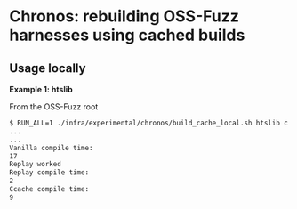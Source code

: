 # Chronos: rebuilding OSS-Fuzz harnesses using cached builds

## Usage locally

**Example 1: htslib**

From the OSS-Fuzz root

```sh
$ RUN_ALL=1 ./infra/experimental/chronos/build_cache_local.sh htslib c address
...
...
Vanilla compile time:
17
Replay worked
Replay compile time:
2
Ccache compile time: 
9
```
